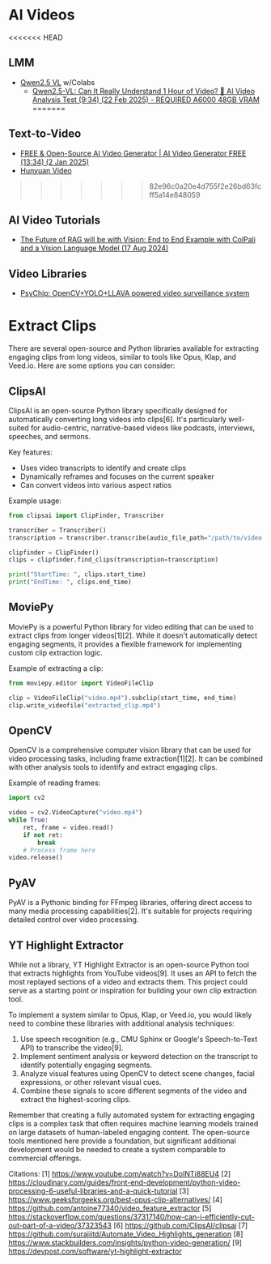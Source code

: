 # AI Videos

<<<<<<< HEAD
## LMM 

* [Qwen2.5 VL](https://github.com/QwenLM/Qwen2.5-VL) w/Colabs
  * [Qwen2.5-VL: Can It Really Understand 1 Hour of Video? 🤯 AI Video Analysis Test (9:34) (22 Feb 2025) - REQUIRED A6000 48GB VRAM    ](https://www.youtube.com/watch?v=1m8QXAHj5Sw)
=======
## Text-to-Video

* [FREE & Open-Source AI Video Generator | AI Video Generator FREE (13:34) (2 Jan 2025)](https://www.youtube.com/watch?v=Y4cWwllPcdg)
* [Hunyuan Video](https://huggingface.co/tencent/HunyuanVideo)

>>>>>>> 82e96c0a20e4d755f2e26bd63fcff5a14e848059
## AI Video Tutorials

* [The Future of RAG will be with Vision: End to End Example with ColPali and a Vision Language Model (17 Aug 2024)](https://blog.gopenai.com/the-future-of-rag-will-be-with-vision-end-to-end-example-with-colpali-and-a-vision-language-model-fe133667d2f9)

## Video Libraries

* [PsyChip: OpenCV+YOLO+LLAVA powered video surveillance system](https://github.com/PsyChip/machina?ref=dailydev)

# Extract Clips

There are several open-source and Python libraries available for extracting engaging clips from long videos, similar to tools like Opus, Klap, and Veed.io. Here are some options you can consider:

## ClipsAI

ClipsAI is an open-source Python library specifically designed for automatically converting long videos into clips[6]. It's particularly well-suited for audio-centric, narrative-based videos like podcasts, interviews, speeches, and sermons.

Key features:
- Uses video transcripts to identify and create clips
- Dynamically reframes and focuses on the current speaker
- Can convert videos into various aspect ratios

Example usage:

```python
from clipsai import ClipFinder, Transcriber

transcriber = Transcriber()
transcription = transcriber.transcribe(audio_file_path="/path/to/video.mp4")

clipfinder = ClipFinder()
clips = clipfinder.find_clips(transcription=transcription)

print("StartTime: ", clips.start_time)
print("EndTime: ", clips.end_time)
```

## MoviePy

MoviePy is a powerful Python library for video editing that can be used to extract clips from longer videos[1][2]. While it doesn't automatically detect engaging segments, it provides a flexible framework for implementing custom clip extraction logic.

Example of extracting a clip:

```python
from moviepy.editor import VideoFileClip

clip = VideoFileClip("video.mp4").subclip(start_time, end_time)
clip.write_videofile("extracted_clip.mp4")
```

## OpenCV

OpenCV is a comprehensive computer vision library that can be used for video processing tasks, including frame extraction[1][2]. It can be combined with other analysis tools to identify and extract engaging clips.

Example of reading frames:

```python
import cv2

video = cv2.VideoCapture("video.mp4")
while True:
    ret, frame = video.read()
    if not ret:
        break
    # Process frame here
video.release()
```

## PyAV

PyAV is a Pythonic binding for FFmpeg libraries, offering direct access to many media processing capabilities[2]. It's suitable for projects requiring detailed control over video processing.

## YT Highlight Extractor

While not a library, YT Highlight Extractor is an open-source Python tool that extracts highlights from YouTube videos[9]. It uses an API to fetch the most replayed sections of a video and extracts them. This project could serve as a starting point or inspiration for building your own clip extraction tool.

To implement a system similar to Opus, Klap, or Veed.io, you would likely need to combine these libraries with additional analysis techniques:

1. Use speech recognition (e.g., CMU Sphinx or Google's Speech-to-Text API) to transcribe the video[9].
2. Implement sentiment analysis or keyword detection on the transcript to identify potentially engaging segments.
3. Analyze visual features using OpenCV to detect scene changes, facial expressions, or other relevant visual cues.
4. Combine these signals to score different segments of the video and extract the highest-scoring clips.

Remember that creating a fully automated system for extracting engaging clips is a complex task that often requires machine learning models trained on large datasets of human-labeled engaging content. The open-source tools mentioned here provide a foundation, but significant additional development would be needed to create a system comparable to commercial offerings.

Citations:
[1] https://www.youtube.com/watch?v=DoINTi88EU4
[2] https://cloudinary.com/guides/front-end-development/python-video-processing-6-useful-libraries-and-a-quick-tutorial
[3] https://www.geeksforgeeks.org/best-opus-clip-alternatives/
[4] https://github.com/antoine77340/video_feature_extractor
[5] https://stackoverflow.com/questions/37317140/how-can-i-efficiently-cut-out-part-of-a-video/37323543
[6] https://github.com/ClipsAI/clipsai
[7] https://github.com/surajiitd/Automate_Video_Highlights_generation
[8] https://www.stackbuilders.com/insights/python-video-generation/
[9] https://devpost.com/software/yt-highlight-extractor
